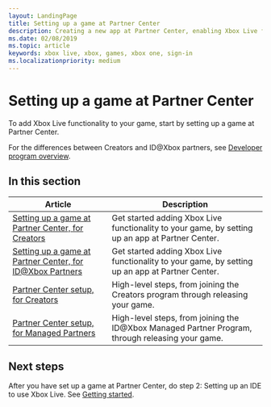 ```yaml
---
layout: LandingPage
title: Setting up a game at Partner Center
description: Creating a new app at Partner Center, enabling Xbox Live for the game, and publishing the game.
ms.date: 02/08/2019
ms.topic: article
keywords: xbox live, xbox, games, xbox one, sign-in
ms.localizationpriority: medium
---
```

# Setting up a game at Partner Center

To add Xbox Live functionality to your game, start by setting up a game at Partner Center.

For the differences between Creators and ID@Xbox partners, see [Developer program overview](../../developer-program-overview.md).


## In this section

| Article | Description |
|---------|-------------|
| [Setting up a game at Partner Center, for Creators](setup-partner-center-creators.md) | Get started adding Xbox Live functionality to your game, by setting up an app at Partner Center. |
| [Setting up a game at Partner Center, for ID@Xbox Partners](setup-partner-center-id-partners.md) | Get started adding Xbox Live functionality to your game, by setting up an app at Partner Center. |
| [Partner Center setup, for Creators](../../get-started-with-creators/get-start-partner-center-cr.md) | High-level steps, from joining the Creators program through releasing your game. |
| [Partner Center setup, for Managed Partners](../../get-started-with-partner/get-start-partner-center-id.md) | High-level steps, from joining the ID@Xbox Managed Partner Program, through releasing your game. |


## Next steps

After you have set up a game at Partner Center, do step 2: Setting up an IDE to use Xbox Live.
See [Getting started](../index.md).

